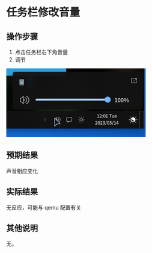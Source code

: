 # 任务栏修改音量
## 操作步骤
1. 点击任务栏右下角音量
2. 调节

![任务栏修改音量-1](./img/任务栏修改音量-1.png)

## 预期结果
声音相应变化
## 实际结果
无反应，可能与 qemu 配置有关
## 其他说明
无。
